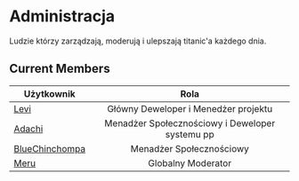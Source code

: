 # Administracja

Ludzie którzy zarządzają, moderują i ulepszają titanic'a każdego dnia.

<!-- This should probably have more to it however sending it as is for other people to give ideas towards  -->


## Current Members

Użytkownik | Rola
---|:---:
[Levi](https://osu.titanic.sh/u/2)             | Główny Deweloper i Menedżer projektu
[Adachi](https://osu.titanic.sh/u/39)          | Menadżer Społecznościowy i Deweloper systemu pp
[BlueChinchompa](https://osu.titanic.sh/u/40)  | Menadżer Społecznościowy
[Meru](https://osu.titanic.sh/u/41)            | Globalny Moderator <!-- Should get moved to it's own if we ever get a decent quantity of GMTs until then it'll be in here -->



<!-- ## Past Members
This will need further information if there are others 

Also should the Alumni members be included in here or in it's own section? I feel it should be it's own section that's why I'm not putting them here
-->


<!-- I used https://web.archive.org/web/20120617040838/http://osu.ppy.sh/wiki/Administrators as a base -Nikku -->
